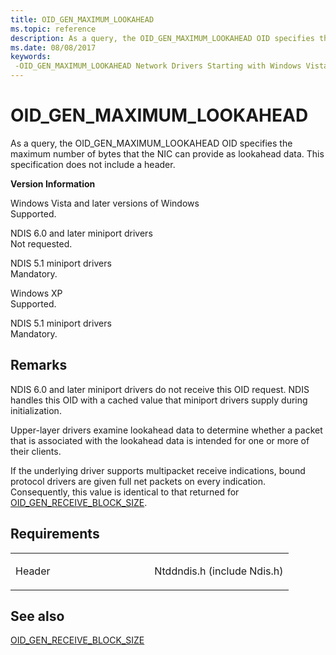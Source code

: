 ```yaml
---
title: OID_GEN_MAXIMUM_LOOKAHEAD
ms.topic: reference
description: As a query, the OID_GEN_MAXIMUM_LOOKAHEAD OID specifies the maximum number of bytes that the NIC can provide as lookahead data.
ms.date: 08/08/2017
keywords: 
 -OID_GEN_MAXIMUM_LOOKAHEAD Network Drivers Starting with Windows Vista
---
```


# OID\_GEN\_MAXIMUM\_LOOKAHEAD


As a query, the OID\_GEN\_MAXIMUM\_LOOKAHEAD OID specifies the maximum number of bytes that the NIC can provide as lookahead data. This specification does not include a header.

**Version Information**

<a href="" id="windows-vista-and-later-versions-of-windows"></a>Windows Vista and later versions of Windows  
Supported.

<a href="" id="ndis-6-0-and-later-miniport-drivers"></a>NDIS 6.0 and later miniport drivers  
Not requested.

<a href="" id="ndis-5-1-miniport-drivers"></a>NDIS 5.1 miniport drivers  
Mandatory.

<a href="" id="windows-xp"></a>Windows XP  
Supported.

<a href="" id="ndis-5-1-miniport-drivers"></a>NDIS 5.1 miniport drivers  
Mandatory.

## Remarks

NDIS 6.0 and later miniport drivers do not receive this OID request. NDIS handles this OID with a cached value that miniport drivers supply during initialization.

Upper-layer drivers examine lookahead data to determine whether a packet that is associated with the lookahead data is intended for one or more of their clients.

If the underlying driver supports multipacket receive indications, bound protocol drivers are given full net packets on every indication. Consequently, this value is identical to that returned for [OID\_GEN\_RECEIVE\_BLOCK\_SIZE](oid-gen-receive-block-size.md).

## Requirements

<table>
<colgroup>
<col width="50%" />
<col width="50%" />
</colgroup>
<tbody>
<tr class="odd">
<td><p>Header</p></td>
<td>Ntddndis.h (include Ndis.h)</td>
</tr>
</tbody>
</table>

## See also


[OID\_GEN\_RECEIVE\_BLOCK\_SIZE](oid-gen-receive-block-size.md)

 

 




